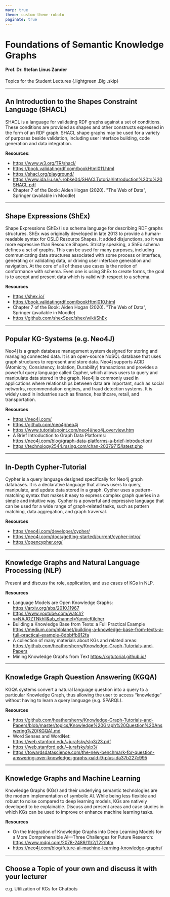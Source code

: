 ```yaml
---
marp: true
theme: custom-theme-roboto
paginate: true
---
```

<style>
/**
 * @theme enable-all-auto-scaling
 * @auto-scaling true
 */

/* @import 'default'; */
/* @import url('user-theme2.css'); */
</style>



<!-- marp --engine ./engine.js --watch --theme-set custom-theme-roboto.css -- --allow-local-files topics.md -->
<!-- marp --pdf --allow-local-files --engine ./engine.js --theme-set custom-theme-roboto.css -- topics.md -->



# Foundations of Semantic Knowledge Graphs

#### Prof. Dr. Stefan Linus Zander 

Topics for the Student Lectures {.lightgreen .Big .skip}


---
<!-- header: Topics -->
<!-- footer: Foundations of Semantic Knowledge Graphs | Topics for the Student Lectures | Prof. Dr. Stefan Zander | Hochschule Darmstadt – University of Applied Sciences -->

<!-- ## Preamble / Instructions

- The topics for the student lectures (aka semester project) are listed on the following slides
- Students should form groups of 2-3 people and 
 -->


## An Introduction to the Shapes Constraint Language (SHACL) 

SHACL is a language for validating RDF graphs against a set of conditions. These conditions are provided as shapes and other constructs expressed in the form of an RDF graph. SHACL shape graphs may be used for a variety of purposes beside validation, including user interface building, code generation and data integration.


**Resources**:
- https://www.w3.org/TR/shacl/
- https://book.validatingrdf.com/bookHtml011.html
- https://shacl.org/playground/
- https://www.ida.liu.se/~robke04/SHACLTutorial/Introduction%20to%20SHACL.pdf
- Chapter 7 of the Book: Aiden Hogan (2020). "The Web of Data", Springer (available in Moodle)




---
## Shape Expressions (ShEx)

Shape Expressions (ShEx) is a schema language for describing RDF graphs structures. ShEx was originally developed in late 2013 to provide a human-readable syntax for OSLC Resource Shapes. It added disjunctions, so it was more expressive than Resource Shapes. Strictly speaking, a ShEx schema defines a set of graphs. This can be used for many purposes, including communicating data structures associated with some process or interface, generating or validating data, or driving user interface generation and navigation. At the core of all of these use cases is the notion of conformance with schema. Even one is using ShEx to create forms, the goal is to accept and present data which is valid with respect to a schema.

**Resources**
- https://shex.io/
- https://book.validatingrdf.com/bookHtml010.html
- Chapter 7 of the Book: Aiden Hogan (2020). "The Web of Data", Springer (available in Moodle)
- https://github.com/shexSpec/shex/wiki/ShEx 



---
## Popular KG-Systems (e.g. Neo4J)

Neo4j is a graph database management system designed for storing and managing connected data. It is an open-source NoSQL database that uses graph structures to represent and store data. Neo4j supports ACID (Atomicity, Consistency, Isolation, Durability) transactions and provides a powerful query language called Cypher, which allows users to query and manipulate data stored in the graph. Neo4j is commonly used in applications where relationships between data are important, such as social networks, recommendation engines, and fraud detection systems. It is widely used in industries such as finance, healthcare, retail, and transportation.

**Resources**
- https://neo4j.com/
- https://github.com/neo4j/neo4j
- https://www.tutorialspoint.com/neo4j/neo4j_overview.htm
- A Brief Introduction to Graph Data Platforms: https://neo4j.com/blog/graph-data-platforms-a-brief-introduction/
- https://technology2544.rssing.com/chan-20379715/latest.php
  


---
## In-Depth Cypher-Tutorial

Cypher is a query language designed specifically for Neo4j graph databases. It is a declarative language that allows users to query, manipulate, and update data stored in a graph. Cypher uses a pattern-matching syntax that makes it easy to express complex graph queries in a simple and intuitive way. Cypher is a powerful and expressive language that can be used for a wide range of graph-related tasks, such as pattern matching, data aggregation, and graph traversal.

**Resources**
- https://neo4j.com/developer/cypher/
- https://neo4j.com/docs/getting-started/current/cypher-intro/
- https://opencypher.org/



---
## Knowledge Graphs and Natural Language Processing (NLP)

Present and discuss the role, application, and use cases of KGs in NLP. 

**Resources**
- Language Models are Open Knowledge Graphs: https://arxiv.org/abs/2010.11967
- https://www.youtube.com/watch?v=NAJOZTNkhlI&ab_channel=YannicKilcher
- Building a Knowledge Base from Texts: a Full Practical Example
  https://medium.com/nlplanet/building-a-knowledge-base-from-texts-a-full-practical-example-8dbbffb912fa
- A collection of many materials about KGs and related areas:
  https://github.com/heathersherry/Knowledge-Graph-Tutorials-and-Papers
- Mining Knowledge Graphs from Text
  https://kgtutorial.github.io/




---
## Knowledge Graph Question Answering (KGQA)

KGQA systems convert a natural language question into a query to a particular Knowledge Graph, thus allowing the user to access “knowledge” without having to learn a query language (e.g. SPARQL).

**Resources**
- https://github.com/heathersherry/Knowledge-Graph-Tutorials-and-Papers/blob/master/topics/Knowledge%20Graph%20Question%20Answering%20(KGQA).md
- Word Senses and WordNet: https://web.stanford.edu/~jurafsky/slp3/23.pdf
- https://web.stanford.edu/~jurafsky/slp3/
- https://towardsdatascience.com/the-new-benchmark-for-question-answering-over-knowledge-graphs-qald-9-plus-da37b227c995
  


---
## Knowledge Graphs and Machine Learning

Knowledge Graphs (KGs) and their underlying semantic technologies are the modern implementation of symbolic AI. While being less flexible and robust to noise compared to deep learning models, KGs are natively developed to be explainable. Discuss and present areas and case studies in which KGs can be used to improve or enhance machine learning tasks.

**Resources**
- On the Integration of Knowledge Graphs into Deep Learning Models for a More Comprehensible AI—Three Challenges for Future Research: https://www.mdpi.com/2078-2489/11/2/122/htm
- https://neo4j.com/blog/future-ai-machine-learning-knowledge-graphs/




---
## Choose a Topic of your own and discuss it with your lecturer

e.g. Utilization of KGs for Chatbots